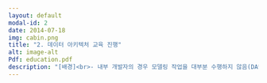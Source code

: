 ```yaml
---
layout: default
modal-id: 2
date: 2014-07-18
img: cabin.png
title: "2. 데이터 아키텍처 교육 진행"
alt: image-alt
Pdf: education.pdf
description: "[배경]<br>- 내부 개발자의 경우 모델링 작업을 대부분 수행하지 않음(DA팀에서 수행)<br>- 따라서 ERD 해석을 제대로 못하다 보니, 업무에 거의 활용하지 않음<br>- ERD로 DB 구조도 제대로 파악하지 않고 SQL을 무작정 작성하는 사례가 많음<br>- ERD는 DB 설계 시에만 사용되는 것이 아닌, 현업과 개발자 그리고 개발자와 DA의 소통을 돕는 도구라고 생각하여 현업 직원 또한 데이터 모델에 대한 기본 지식이 있어야 한다고 판단함<br>- 그리고 데이터 아키텍처의 중요성 대한 인식이 바뀌어야 전행 데이터 품질이 향상될 수 있다고 생각함<br><br><br>[해결]<br>- 데이터 아키텍처 인식개선 및 임직원 데이터 활용능력 강화를 위한 교육 기획<br>- 전체 IT개발자, 현업 부서 직원 중 희망자에 한하여 교육 진행(100명 이상 희망)<br>- 데이터 아키텍처 정의/필요성, 당행 아키텍처 구조, 데이터 표준화(단어/속성/코드) 정의 및 사례, 데이터베이스 기초, ERD 기초에 대한 교육 진행<br>- 교육 후 만족도 조사 설문 결과 90프로 이상 재참석 의사를 밝힘"
---
```

